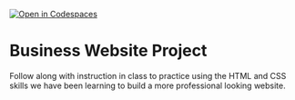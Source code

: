 [![Open in Codespaces](https://classroom.github.com/assets/launch-codespace-2972f46106e565e64193e422d61a12cf1da4916b45550586e14ef0a7c637dd04.svg)](https://classroom.github.com/open-in-codespaces?assignment_repo_id=18544942)
# Business Website Project
Follow along with instruction in class to practice using the HTML and CSS skills we have been learning to build a more professional looking website.
